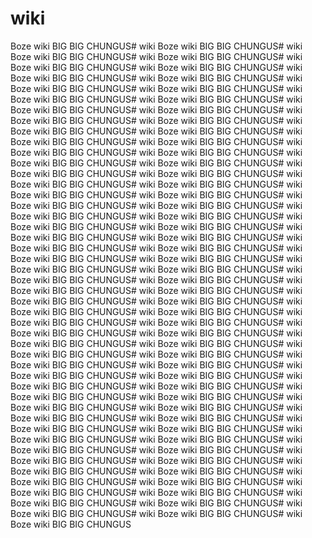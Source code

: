 # wiki
Boze wiki
BIG BIG CHUNGUS# wiki
Boze wiki
BIG BIG CHUNGUS# wiki
Boze wiki
BIG BIG CHUNGUS# wiki
Boze wiki
BIG BIG CHUNGUS# wiki
Boze wiki
BIG BIG CHUNGUS# wiki
Boze wiki
BIG BIG CHUNGUS# wiki
Boze wiki
BIG BIG CHUNGUS# wiki
Boze wiki
BIG BIG CHUNGUS# wiki
Boze wiki
BIG BIG CHUNGUS# wiki
Boze wiki
BIG BIG CHUNGUS# wiki
Boze wiki
BIG BIG CHUNGUS# wiki
Boze wiki
BIG BIG CHUNGUS# wiki
Boze wiki
BIG BIG CHUNGUS# wiki
Boze wiki
BIG BIG CHUNGUS# wiki
Boze wiki
BIG BIG CHUNGUS# wiki
Boze wiki
BIG BIG CHUNGUS# wiki
Boze wiki
BIG BIG CHUNGUS# wiki
Boze wiki
BIG BIG CHUNGUS# wiki
Boze wiki
BIG BIG CHUNGUS# wiki
Boze wiki
BIG BIG CHUNGUS# wiki
Boze wiki
BIG BIG CHUNGUS# wiki
Boze wiki
BIG BIG CHUNGUS# wiki
Boze wiki
BIG BIG CHUNGUS# wiki
Boze wiki
BIG BIG CHUNGUS# wiki
Boze wiki
BIG BIG CHUNGUS# wiki
Boze wiki
BIG BIG CHUNGUS# wiki
Boze wiki
BIG BIG CHUNGUS# wiki
Boze wiki
BIG BIG CHUNGUS# wiki
Boze wiki
BIG BIG CHUNGUS# wiki
Boze wiki
BIG BIG CHUNGUS# wiki
Boze wiki
BIG BIG CHUNGUS# wiki
Boze wiki
BIG BIG CHUNGUS# wiki
Boze wiki
BIG BIG CHUNGUS# wiki
Boze wiki
BIG BIG CHUNGUS# wiki
Boze wiki
BIG BIG CHUNGUS# wiki
Boze wiki
BIG BIG CHUNGUS# wiki
Boze wiki
BIG BIG CHUNGUS# wiki
Boze wiki
BIG BIG CHUNGUS# wiki
Boze wiki
BIG BIG CHUNGUS# wiki
Boze wiki
BIG BIG CHUNGUS# wiki
Boze wiki
BIG BIG CHUNGUS# wiki
Boze wiki
BIG BIG CHUNGUS# wiki
Boze wiki
BIG BIG CHUNGUS# wiki
Boze wiki
BIG BIG CHUNGUS# wiki
Boze wiki
BIG BIG CHUNGUS# wiki
Boze wiki
BIG BIG CHUNGUS# wiki
Boze wiki
BIG BIG CHUNGUS# wiki
Boze wiki
BIG BIG CHUNGUS# wiki
Boze wiki
BIG BIG CHUNGUS# wiki
Boze wiki
BIG BIG CHUNGUS# wiki
Boze wiki
BIG BIG CHUNGUS# wiki
Boze wiki
BIG BIG CHUNGUS# wiki
Boze wiki
BIG BIG CHUNGUS# wiki
Boze wiki
BIG BIG CHUNGUS# wiki
Boze wiki
BIG BIG CHUNGUS# wiki
Boze wiki
BIG BIG CHUNGUS# wiki
Boze wiki
BIG BIG CHUNGUS# wiki
Boze wiki
BIG BIG CHUNGUS# wiki
Boze wiki
BIG BIG CHUNGUS# wiki
Boze wiki
BIG BIG CHUNGUS# wiki
Boze wiki
BIG BIG CHUNGUS# wiki
Boze wiki
BIG BIG CHUNGUS# wiki
Boze wiki
BIG BIG CHUNGUS# wiki
Boze wiki
BIG BIG CHUNGUS# wiki
Boze wiki
BIG BIG CHUNGUS# wiki
Boze wiki
BIG BIG CHUNGUS# wiki
Boze wiki
BIG BIG CHUNGUS# wiki
Boze wiki
BIG BIG CHUNGUS# wiki
Boze wiki
BIG BIG CHUNGUS# wiki
Boze wiki
BIG BIG CHUNGUS# wiki
Boze wiki
BIG BIG CHUNGUS# wiki
Boze wiki
BIG BIG CHUNGUS# wiki
Boze wiki
BIG BIG CHUNGUS# wiki
Boze wiki
BIG BIG CHUNGUS# wiki
Boze wiki
BIG BIG CHUNGUS# wiki
Boze wiki
BIG BIG CHUNGUS# wiki
Boze wiki
BIG BIG CHUNGUS# wiki
Boze wiki
BIG BIG CHUNGUS# wiki
Boze wiki
BIG BIG CHUNGUS# wiki
Boze wiki
BIG BIG CHUNGUS# wiki
Boze wiki
BIG BIG CHUNGUS# wiki
Boze wiki
BIG BIG CHUNGUS# wiki
Boze wiki
BIG BIG CHUNGUS# wiki
Boze wiki
BIG BIG CHUNGUS# wiki
Boze wiki
BIG BIG CHUNGUS# wiki
Boze wiki
BIG BIG CHUNGUS# wiki
Boze wiki
BIG BIG CHUNGUS# wiki
Boze wiki
BIG BIG CHUNGUS# wiki
Boze wiki
BIG BIG CHUNGUS# wiki
Boze wiki
BIG BIG CHUNGUS# wiki
Boze wiki
BIG BIG CHUNGUS
